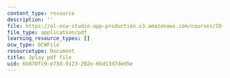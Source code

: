 ```yaml
---
content_type: resource
description: ''
file: https://ol-ocw-studio-app-production.s3.amazonaws.com/courses/20-219-becoming-the-next-bill-nye-writing-and-hosting-the-educational-show-january-iap-2015/6b070fc9e73d9123202e6bd13d7ded5e_rcRAb0-vc60.pdf
file_type: application/pdf
learning_resource_types: []
ocw_type: OCWFile
resourcetype: Document
title: 3play pdf file
uid: 6b070fc9-e73d-9123-202e-6bd13d7ded5e
---
```

